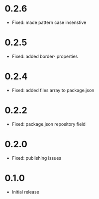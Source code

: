 # 0.2.6

-   Fixed: made pattern case insenstive

# 0.2.5

-   Fixed: added border- properties

# 0.2.4

-   Fixed: added files array to package.json

# 0.2.2

-   Fixed: package.json repository field

# 0.2.0

-   Fixed: publishing issues

# 0.1.0

-   Initial release

